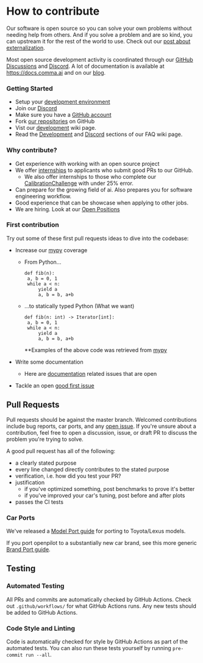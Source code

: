 # How to contribute

Our software is open source so you can solve your own problems without needing help from others. And if you solve a problem and are so kind, you can upstream it for the rest of the world to use. Check out our [post about externalization](https://blog.comma.ai/a-2020-theme-externalization/).

Most open source development activity is coordinated through our [GitHub Discussions](https://github.com/commaai/openpilot/discussions) and [Discord](https://discord.comma.ai). A lot of documentation is available at https://docs.comma.ai and on our [blog](https://blog.comma.ai/).

### Getting Started

 * Setup your [development environment](../tools/)
 * Join our [Discord](https://discord.comma.ai)
 * Make sure you have a [GitHub account](https://github.com/signup/free)
 * Fork [our repositories](https://github.com/commaai) on GitHub
 * Vist our [development](https://github.com/commaai/openpilot/wiki/Development) wiki page. 
 * Read the [Development](https://github.com/commaai/openpilot/wiki/FAQ#development) and [Discord](https://github.com/commaai/openpilot/wiki/FAQ#discord-help) sections of our FAQ wiki page.

### Why contribute?
  * Get experience with working with an open source project
  * We offer [internships](https://comma.ai/jobs#work_at_comma_dot_ai) to applicants who submit good PRs to our GitHub. 
    * We also offer internships to those who complete our [CalibrationChallenge](https://github.com/commaai/calib_challenge) with under 25% error. 
  * Can prepare for the growing field of ai. Also prepares you for software engineering workflow. 
  * Good experience that can be showcase when applying to other jobs. 
  * We are hiring. Look at our [Open Positions](https://comma.ai/jobs#work_at_comma_dot_ai)

### First contribution
Try out some of these first pull requests ideas to dive into the codebase:

* Increase our [mypy](http://mypy-lang.org/) coverage
   * From Python...
     ```
     def fib(n):
      a, b = 0, 1
      while a < n:
          yield a
          a, b = b, a+b

     ```
   * ...to statically typed Python (What we want)
     ```
     def fib(n: int) -> Iterator[int]:
      a, b = 0, 1
      while a < n:
          yield a
          a, b = b, a+b

     ```
     
    
     **Examples of the above code was retrieved from [mypy](http://mypy-lang.org/)
     
   
* Write some documentation
  * Here are [documentation](https://github.com/commaai/openpilot/issues?q=documentation+label%3Adocs) related issues that are open
* Tackle an open [good first issue](https://github.com/commaai/openpilot/issues?q=is%3Aissue+is%3Aopen+label%3A%22good+first+issue%22)

## Pull Requests

Pull requests should be against the master branch. Welcomed contributions include bug reports, car ports, and any [open issue](https://github.com/commaai/openpilot/issues). If you're unsure about a contribution, feel free to open a discussion, issue, or draft PR to discuss the problem you're trying to solve.

A good pull request has all of the following:
* a clearly stated purpose
* every line changed directly contributes to the stated purpose
* verification, i.e. how did you test your PR?
* justification
  * if you've optimized something, post benchmarks to prove it's better
  * if you've improved your car's tuning, post before and after plots
* passes the CI tests

### Car Ports

We've released a [Model Port guide](https://blog.comma.ai/openpilot-port-guide-for-toyota-models/) for porting to Toyota/Lexus models.

If you port openpilot to a substantially new car brand, see this more generic [Brand Port guide](https://blog.comma.ai/how-to-write-a-car-port-for-openpilot/).

## Testing

### Automated Testing

All PRs and commits are automatically checked by GitHub Actions. Check out `.github/workflows/` for what GitHub Actions runs. Any new tests should be added to GitHub Actions.

### Code Style and Linting

Code is automatically checked for style by GitHub Actions as part of the automated tests. You can also run these tests yourself by running `pre-commit run --all`.
